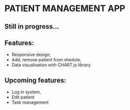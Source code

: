 # PATIENT MANAGEMENT APP

## Still in progress...

## Features:

- Responsive design,
- Add, remove patient from shedule,
- Data visualisation with CHART.js library

## Upcoming features:

- Log in system,
- Edit patient
- Task management
